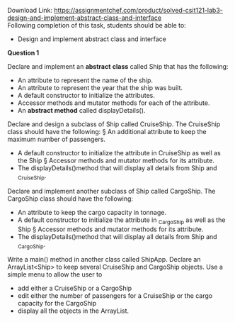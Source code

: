 Download Link: https://assignmentchef.com/product/solved-csit121-lab3-design-and-implement-abstract-class-and-interface
<br>
Following completion of this task, students should be able to:

<ul>

 <li>Design and implement abstract class and interface</li>

</ul>

<strong>Question 1 </strong>

Declare and implement an <strong>abstract</strong> <strong>class</strong> called Ship that has the following:

<ul>

 <li>An attribute to represent the name of the ship.</li>

 <li>An attribute to represent the year that the ship was built.</li>

 <li>A default constructor to initialize the attributes.</li>

 <li>Accessor methods and mutator methods for each of the attribute.</li>

 <li>An <strong>abstract method</strong> called displayDetails().</li>

</ul>

Declare and design a subclass of Ship called CruiseShip. The CruiseShip class should have the following: § An additional attribute to keep the maximum number of passengers.

<ul>

 <li>A default constructor to initialize the attribute in CruiseShip as well as the Ship § Accessor methods and mutator methods for its attribute.</li>

 <li>The displayDetails()method that will display all details from Ship and <sub>CruiseShip</sub>.</li>

</ul>

Declare and implement another subclass of Ship called CargoShip. The CargoShip class should have the following:

<ul>

 <li>An attribute to keep the cargo capacity in tonnage.</li>

 <li>A default constructor to initialize the attribute in <sub>CargoShip</sub> as well as the Ship § Accessor methods and mutator methods for its attribute.</li>

 <li>The displayDetails()method that will display all details from Ship and <sub>CargoShip</sub>.</li>

</ul>

Write a main() method in another class called ShipApp. Declare an ArrayList&lt;Ship&gt; to keep several CruiseShip and CargoShip objects. Use a simple menu to allow the user to

<ul>

 <li>add either a CruiseShip or a CargoShip</li>

 <li>edit either the number of passengers for a CruiseShip or the cargo capacity for the CargoShip</li>

 <li>display all the objects in the ArrayList.</li>

</ul>



